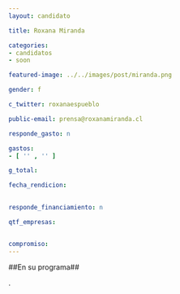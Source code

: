 ```yaml
---
layout: candidato

title: Roxana Miranda

categories: 
- candidatos
- soon

featured-image: ../../images/post/miranda.png

gender: f

c_twitter: roxanaespueblo

public-email: prensa@roxanamiranda.cl

responde_gasto: n

gastos:
- [ '' , '' ]

g_total:

fecha_rendicion:

 
responde_financiamiento: n

qtf_empresas:


compromiso:
---
```

##En su programa##

.

